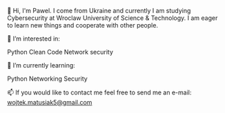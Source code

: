 👋 Hi, I'm Pawel.
I come from Ukraine and currently I am studying Cybersecurity at Wroclaw University of Science & Technology.
I am eager to learn new things and cooperate with other people.

👀 I’m interested in:

Python
Clean Code
Network security

🌱 I’m currently learning:

Python
Networking
Security

📫 If you would like to contact me feel free to send me an e-mail: wojtek.matusiak5@gmail.com
